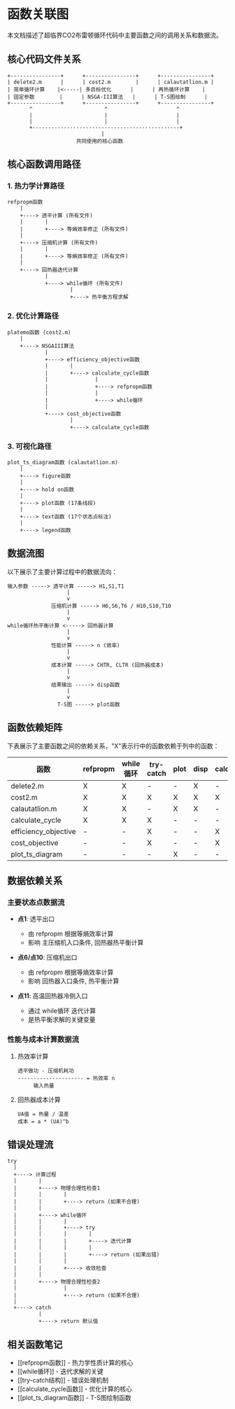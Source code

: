 # 函数关联图

本文档描述了超临界CO2布雷顿循环代码中主要函数之间的调用关系和数据流。

## 核心代码文件关系

```
+----------------+      +----------------+      +----------------+
| delete2.m      |      | cost2.m        |      | calautatlion.m |
| 简单循环计算    |<-----| 多目标优化      |      | 再热循环计算    |
| 固定参数        |      | NSGA-III算法   |      | T-S图绘制      |
+----------------+      +----------------+      +----------------+
       ^                       ^                      ^
       |                       |                      |
       |                       |                      |
       +-----------------------------------------------+
                              |
                      共同使用的核心函数
```

## 核心函数调用路径

### 1. 热力学计算路径

```
refpropm函数
    |
    +----> 透平计算 (所有文件)
    |       |
    |       +----> 等熵效率修正 (所有文件)
    |
    +----> 压缩机计算 (所有文件)
    |       |
    |       +----> 等熵效率修正 (所有文件)
    |
    +----> 回热器迭代计算
            |
            +----> while循环 (所有文件)
                    |
                    +----> 热平衡方程求解
```

### 2. 优化计算路径

```
platemo函数 (cost2.m)
    |
    +----> NSGAIII算法
            |
            +----> efficiency_objective函数
            |       |
            |       +----> calculate_cycle函数
            |               |
            |               +----> refpropm函数
            |               |
            |               +----> while循环
            |
            +----> cost_objective函数
                    |
                    +----> calculate_cycle函数
```

### 3. 可视化路径

```
plot_ts_diagram函数 (calautatlion.m)
    |
    +----> figure函数
    |
    +----> hold on函数
    |
    +----> plot函数 (17条线段)
    |
    +----> text函数 (17个状态点标注)
    |
    +----> legend函数
```

## 数据流图

以下展示了主要计算过程中的数据流向：

```
输入参数 -----> 透平计算 -----> H1,S1,T1
                   |
                   v
              压缩机计算 -----> H6,S6,T6 / H10,S10,T10
                   |
                   v
while循环热平衡计算 <-----> 回热器计算
                   |
                   v
              性能计算 -----> n (效率)
                   |
                   v
              成本计算 -----> CHTR, CLTR (回热器成本)
                   |
                   v
              结果输出 -----> disp函数
                   |
                   v
                T-S图 -----> plot函数
```

## 函数依赖矩阵

下表展示了主要函数之间的依赖关系，"X"表示行中的函数依赖于列中的函数：

| 函数 | refpropm | while循环 | try-catch | plot | disp | calculate_cycle | platemo |
|------|----------|-----------|-----------|------|------|-----------------|---------|
| delete2.m | X | X | - | - | X | - | - |
| cost2.m | X | X | X | X | X | X | X |
| calautatlion.m | X | X | - | X | X | - | - |
| calculate_cycle | X | X | X | - | - | - | - |
| efficiency_objective | - | - | X | - | - | X | - |
| cost_objective | - | - | X | - | - | X | - |
| plot_ts_diagram | - | - | - | X | - | - | - |

## 数据依赖关系

### 主要状态点数据流

- **点1**: 透平出口
  - 由 refpropm 根据等熵效率计算
  - 影响 主压缩机入口条件, 回热器热平衡计算

- **点6/点10**: 压缩机出口
  - 由 refpropm 根据等熵效率计算
  - 影响 回热器入口条件, 热平衡计算

- **点11**: 高温回热器冷侧入口
  - 通过 while循环 迭代计算
  - 是热平衡求解的关键变量

### 性能与成本计算数据流

1. 热效率计算
   ```
   透平做功 - 压缩机耗功
   --------------------- = 热效率 n
        输入热量
   ```

2. 回热器成本计算
   ```
   UA值 = 热量 / 温差
   成本 = a * (UA)^b
   ```

## 错误处理流

```
try
  |
  +----> 计算过程
  |       |
  |       +----> 物理合理性检查1
  |       |       |
  |       |       +----> return (如果不合理)
  |       |
  |       +----> while循环
  |       |       |
  |       |       +----> try
  |       |       |       |
  |       |       |       +----> 迭代计算
  |       |       |       |
  |       |       |       +----> return (如果出错)
  |       |       |
  |       |       +----> 收敛检查
  |       |
  |       +----> 物理合理性检查2
  |               |
  |               +----> return (如果不合理)
  |
  +----> catch
          |
          +----> return 默认值
```

## 相关函数笔记
- [[refpropm函数]] - 热力学性质计算的核心
- [[while循环]] - 迭代求解的关键
- [[try-catch结构]] - 错误处理机制
- [[calculate_cycle函数]] - 优化计算的核心
- [[plot_ts_diagram函数]] - T-S图绘制函数 